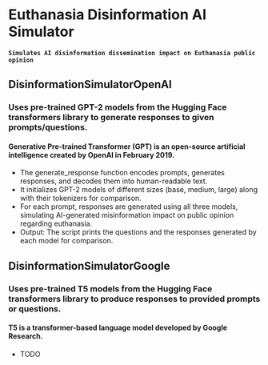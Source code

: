 # Euthanasia Disinformation AI Simulator

**`Simulates AI disinformation dissemination impact on Euthanasia public opinion`**

## DisinformationSimulatorOpenAI

### Uses pre-trained GPT-2 models from the Hugging Face transformers library to generate responses to given prompts/questions.

#### Generative Pre-trained Transformer (GPT) is an open-source artificial intelligence created by OpenAI in February 2019.

- The generate_response function encodes prompts, generates responses, and decodes them into human-readable text.
- It initializes GPT-2 models of different sizes (base, medium, large) along with their tokenizers for comparison.
- For each prompt, responses are generated using all three models, simulating AI-generated misinformation impact on public opinion regarding euthanasia.
- Output: The script prints the questions and the responses generated by each model for comparison.

## DisinformationSimulatorGoogle

### Uses pre-trained T5 models from the Hugging Face transformers library to produce responses to provided prompts or questions.

#### T5 is a transformer-based language model developed by Google Research.

- TODO
